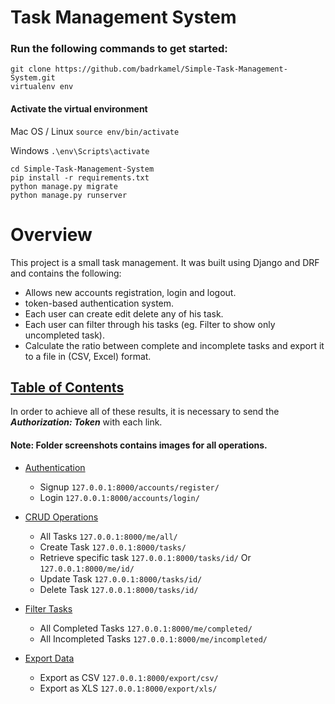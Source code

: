# Task Management System

### Run the following commands to get started:

```
git clone https://github.com/badrkamel/Simple-Task-Management-System.git
virtualenv env
```
#### Activate the virtual environment

Mac OS / Linux
```source env/bin/activate```

Windows
```.\env\Scripts\activate```

```
cd Simple-Task-Management-System
pip install -r requirements.txt
python manage.py migrate
python manage.py runserver
```

# Overview

This project is a small task management.
It was built using Django and DRF and contains the following:

* Allows new accounts registration, login and logout.
* token-based authentication system.
* Each user can create edit delete any of his task.
* Each user can filter through his tasks (eg. Filter to show only uncompleted task).
* Calculate the ratio between complete and incomplete tasks and export it to a file in (CSV, Excel) format.

<a name="table-of-contents"></a>
## [Table of Contents](#table-of-contents)

In order to achieve all of these results, it is necessary to send the **_Authorization: Token_** with each link.

#### Note: Folder screenshots contains images for all operations.

* [Authentication](#auth)
  * Signup ```127.0.0.1:8000/accounts/register/```
  * Login ```127.0.0.1:8000/accounts/login/```
  
* [CRUD Operations](#crud)
  * All Tasks ```127.0.0.1:8000/me/all/```
  * Create Task ```127.0.0.1:8000/tasks/```
  * Retrieve specific task ```127.0.0.1:8000/tasks/id/``` Or ```127.0.0.1:8000/me/id/```
  * Update Task ```127.0.0.1:8000/tasks/id/```
  * Delete Task ```127.0.0.1:8000/tasks/id/```

* [Filter Tasks](#filter)
  * All Completed Tasks ```127.0.0.1:8000/me/completed/```
  * All Incompleted Tasks ```127.0.0.1:8000/me/incompleted/```
  

* [Export Data](#crud)
  * Export as CSV ```127.0.0.1:8000/export/csv/```
  * Export as XLS ```127.0.0.1:8000/export/xls/```
  
[Raseedi]: http://www.raseedi.co/


<a name="auth"></a>
<a name="all-tasks"></a>
<a name="crud"></a>
<a name="filter"></a>
<a name="export"></a>
